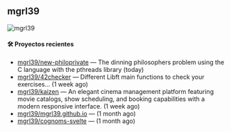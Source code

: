## mgrl39 
<p align="left"> <img src="https://komarev.com/ghpvc/?username=mgrbl&label=Profile%20views&color=0e75b6&style=flat" alt="mgrl39" /> </p>












#### 🛠 Proyectos recientes

- [mgrl39/new-philoprivate](https://github.com/mgrl39/new-philoprivate) — The dinning philosophers problem using the C language with the pthreads library (today)
- [mgrl39/42checker](https://github.com/mgrl39/42checker) — Different Libft main functions to check your exercises... (1 week ago)
- [mgrl39/kaizen](https://github.com/mgrl39/kaizen) — An elegant cinema management platform featuring movie catalogs, show scheduling, and booking capabilities with a modern responsive interface. (1 week ago)
- [mgrl39/mgrl39.github.io](https://github.com/mgrl39/mgrl39.github.io) —  (1 month ago)
- [mgrl39/cognoms-svelte](https://github.com/mgrl39/cognoms-svelte) —  (1 month ago)





